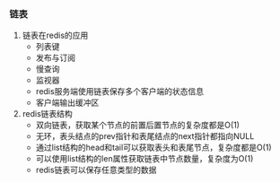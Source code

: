 ### 链表
1. 链表在redis的应用
   - 列表键
   - 发布与订阅
   - 慢查询
   - 监视器
   - redis服务端使用链表保存多个客户端的状态信息
   - 客户端输出缓冲区
2. redis链表结构
   - 双向链表，获取某个节点的前置后置节点的复杂度都是O(1)
   - 无环，表头结点的prev指针和表尾结点的next指针都指向NULL
   - 通过list结构的head和tail可以获取表头和表尾节点，复杂度都是O(1)
   - 可以使用list结构的len属性获取链表中节点数量，复杂度为O(1)
   - redis链表可以保存任意类型的数据